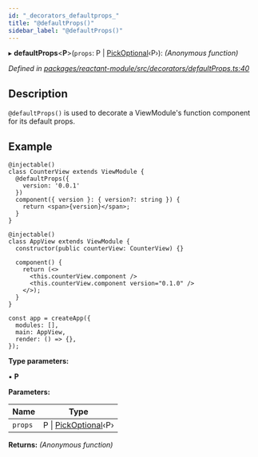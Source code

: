 ```yaml
---
id: "_decorators_defaultprops_"
title: "@defaultProps()"
sidebar_label: "@defaultProps()"
---
```


▸ **defaultProps**<**P**>(`props`: P | [PickOptional](_interfaces_.md#pickoptional)‹P›): *(Anonymous function)*

*Defined in [packages/reactant-module/src/decorators/defaultProps.ts:40](https://github.com/unadlib/reactant/blob/a4e402c/packages/reactant-module/src/decorators/defaultProps.ts#L40)*

## Description

`@defaultProps()` is used to decorate a ViewModule's function component for its default props.

## Example

```tsx
@injectable()
class CounterView extends ViewModule {
  @defaultProps({
    version: '0.0.1'
  })
  component({ version }: { version?: string }) {
    return <span>{version}</span>;
  }
}

@injectable()
class AppView extends ViewModule {
  constructor(public counterView: CounterView) {}

  component() {
    return (<>
      <this.counterView.component />
      <this.counterView.component version="0.1.0" />
    </>);
  }
}

const app = createApp({
  modules: [],
  main: AppView,
  render: () => {},
});
```

**Type parameters:**

▪ **P**

**Parameters:**

Name | Type |
------ | ------ |
`props` | P &#124; [PickOptional](_interfaces_.md#pickoptional)‹P› |

**Returns:** *(Anonymous function)*
